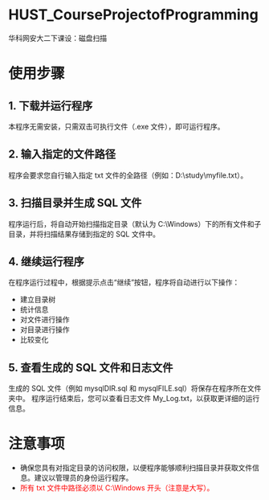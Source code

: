 # HUST_CourseProjectofProgramming
华科网安大二下课设：磁盘扫描
# 使用步骤

## 1. 下载并运行程序

本程序无需安装，只需双击可执行文件（.exe 文件），即可运行程序。

## 2. 输入指定的文件路径

程序会要求您自行输入指定 txt 文件的全路径（例如：D:\study\myfile.txt）。

## 3. 扫描目录并生成 SQL 文件

程序运行后，将自动开始扫描指定目录（默认为 C:\Windows）下的所有文件和子目录，并将扫描结果存储到指定的 SQL 文件中。


## 4. 继续运行程序

在程序运行过程中，根据提示点击“继续”按钮，程序将自动进行以下操作：
- 建立目录树
- 统计信息
- 对文件进行操作
- 对目录进行操作
- 比较变化

## 5. 查看生成的 SQL 文件和日志文件

生成的 SQL 文件（例如 mysqlDIR.sql 和 mysqlFILE.sql）将保存在程序所在文件夹中。
程序运行结束后，您可以查看日志文件 My_Log.txt，以获取更详细的运行信息。

# 注意事项

- 确保您具有对指定目录的访问权限，以便程序能够顺利扫描目录并获取文件信息。建议以管理员的身份运行程序。
- <font color="red">所有 txt 文件中路径必须以 C:\Windows 开头（注意是大写）。</font>
